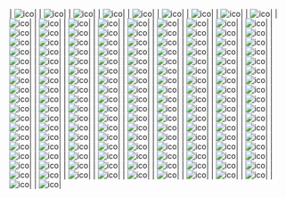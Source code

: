 | ![ico](16x16/add_multiple.ico)|
| ![ico](16x16/add2.ico)|
| ![ico](16x16/address_book2.ico)|
| ![ico](16x16/application_stop.ico)|
| ![ico](16x16/application.ico)|
| ![ico](16x16/arrow_down_green.ico)|
| ![ico](16x16/arrow_up_green.ico)|
| ![ico](16x16/auction_hammer.ico)|
| ![ico](16x16/book_blue_view.ico)|
| ![ico](16x16/book_blue.ico)|
| ![ico](16x16/box_into.ico)|
| ![ico](16x16/branch.ico)|
| ![ico](16x16/briefcase_document.ico)|
| ![ico](16x16/businessman.ico)|
| ![ico](16x16/businessman2.ico)|
| ![ico](16x16/businessmen.ico)|
| ![ico](16x16/calculator.ico)|
| ![ico](16x16/calendar_preferences.ico)|
| ![ico](16x16/calendar.ico)|
| ![ico](16x16/camera2.ico)|
| ![ico](16x16/cashier.ico)|
| ![ico](16x16/chart.ico)|
| ![ico](16x16/check.ico)|
| ![ico](16x16/checks.ico)|
| ![ico](16x16/client_network.ico)|
| ![ico](16x16/clock.ico)|
| ![ico](16x16/compass.ico)|
| ![ico](16x16/component_green.ico)|
| ![ico](16x16/component.ico)|
| ![ico](16x16/copy.ico)|
| ![ico](16x16/cube_molecule.ico)|
| ![ico](16x16/cube_yellow_add.ico)|
| ![ico](16x16/cube_yellow_delete.ico)|
| ![ico](16x16/cube_yellow.ico)|
| ![ico](16x16/cubes.ico)|
| ![ico](16x16/currency_euro.ico)|
| ![ico](16x16/data_disk.ico)|
| ![ico](16x16/data_into.ico)|
| ![ico](16x16/data_next.ico)|
| ![ico](16x16/data_out.ico)|
| ![ico](16x16/data_preferences.ico)|
| ![ico](16x16/data_view.ico)|
| ![ico](16x16/date-time_preferences.ico)|
| ![ico](16x16/delete.ico)|
| ![ico](16x16/delete2.ico)|
| ![ico](16x16/doctor.ico)|
| ![ico](16x16/document_edit.ico)|
| ![ico](16x16/document_exchange.ico)|
| ![ico](16x16/document_view.ico)|
| ![ico](16x16/documents_gear.ico)|
| ![ico](16x16/download.ico)|
| ![ico](16x16/dude5.ico)|
| ![ico](16x16/earth_connection.ico)|
| ![ico](16x16/earth_location.ico)|
| ![ico](16x16/earth.ico)|
| ![ico](16x16/edit.ico)|
| ![ico](16x16/exchange.ico)|
| ![ico](16x16/factory.ico)|
| ![ico](16x16/fax.ico)|
| ![ico](16x16/find.ico)|
| ![ico](16x16/flash.ico)|
| ![ico](16x16/folder_document.ico)|
| ![ico](16x16/folder_out.ico)|
| ![ico](16x16/folder.ico)|
| ![ico](16x16/form_blue_businessmen.ico)|
| ![ico](16x16/form_blue_users2.ico)|
| ![ico](16x16/form_blue2_businessmen.ico)|
| ![ico](16x16/form_green_users2.ico)|
| ![ico](16x16/form_green2_users2.ico)|
| ![ico](16x16/form_marrone_users2.ico)|
| ![ico](16x16/form_red_businessmen.ico)|
| ![ico](16x16/form_red_users2.ico)|
| ![ico](16x16/form_violetto_businessmen.ico)|
| ![ico](16x16/form_yellow_users2.ico)|
| ![ico](16x16/form_yellow2_users2.ico)|
| ![ico](16x16/fragola.ico)|
| ![ico](16x16/funnel.ico)|
| ![ico](16x16/garbage_empty.ico)|
| ![ico](16x16/gear_preferences.ico)|
| ![ico](16x16/gear.ico)|
| ![ico](16x16/gears_view.ico)|
| ![ico](16x16/gears.ico)|
| ![ico](16x16/hammer.ico)|
| ![ico](16x16/help_earth.ico)|
| ![ico](16x16/help.ico)|
| ![ico](16x16/help2.ico)|
| ![ico](16x16/houses.ico)|
| ![ico](16x16/inbox_into.ico)|
| ![ico](16x16/information.ico)|
| ![ico](16x16/key1.ico)|
| ![ico](16x16/keys.ico)|
| ![ico](16x16/lightbulb_on.ico)|
| ![ico](16x16/link_add.ico)|
| ![ico](16x16/link_delete.ico)|
| ![ico](16x16/lock_open.ico)|
| ![ico](16x16/lock2.ico)|
| ![ico](16x16/magic-wand.ico)|
| ![ico](16x16/mail_attachment.ico)|
| ![ico](16x16/mail_printer.ico)|
| ![ico](16x16/mail_server.ico)|
| ![ico](16x16/mail_view.ico)|
| ![ico](16x16/mail_write.ico)|
| ![ico](16x16/mail.ico)|
| ![ico](16x16/media_pause.ico)|
| ![ico](16x16/media_play_green.ico)|
| ![ico](16x16/media_stop_red.ico)|
| ![ico](16x16/money.ico)|
| ![ico](16x16/money2.ico)|
| ![ico](16x16/monitor.ico)|
| ![ico](16x16/movie_run.ico)|
| ![ico](16x16/note.ico)|
| ![ico](16x16/notebook.ico)|
| ![ico](16x16/office-building.ico)|
| ![ico](16x16/package_ok.ico)|
| ![ico](16x16/package.ico)|
| ![ico](16x16/palette2.ico)|
| ![ico](16x16/pda_write.ico)|
| ![ico](16x16/people20.ico)|
| ![ico](16x16/percent.ico)|
| ![ico](16x16/photo_download.ico)|
| ![ico](16x16/preferences.ico)|
| ![ico](16x16/presentation_chart.ico)|
| ![ico](16x16/printer_preferences.ico)|
| ![ico](16x16/printer.ico)|
| ![ico](16x16/question_and_answer.ico)|
| ![ico](16x16/recycle.ico)|
| ![ico](16x16/refresh.ico)|
| ![ico](16x16/replace2.ico)|
| ![ico](16x16/row_add.ico)|
| ![ico](16x16/row_preferences.ico)|
| ![ico](16x16/rubberstamp.ico)|
| ![ico](16x16/scroll.ico)|
| ![ico](16x16/security_agent.ico)|
| ![ico](16x16/server_client_exchange.ico)|
| ![ico](16x16/shoppingcart_full.ico)|
| ![ico](16x16/shutdown.ico)|
| ![ico](16x16/signpost.ico)|
| ![ico](16x16/stopwatch_stop.ico)|
| ![ico](16x16/table_connection.ico)|
| ![ico](16x16/table_replace.ico)|
| ![ico](16x16/table_sql_check.ico)|
| ![ico](16x16/table_sql.ico)|
| ![ico](16x16/telephone.ico)|
| ![ico](16x16/text_binary.ico)|
| ![ico](16x16/text_code_colored.ico)|
| ![ico](16x16/text_normal.ico)|
| ![ico](16x16/text_rich_colored.ico)|
| ![ico](16x16/text_tree.ico)|
| ![ico](16x16/truck_yellow.ico)|
| ![ico](16x16/undo.ico)|
| ![ico](16x16/user_headset.ico)|
| ![ico](16x16/user1_earth.ico)|
| ![ico](16x16/user1_refresh.ico)|
| ![ico](16x16/user1_view.ico)|
| ![ico](16x16/users_family.ico)|
| ![ico](16x16/users4.ico)|
| ![ico](16x16/view.ico)|
| ![ico](16x16/window_earth.ico)|
| ![ico](16x16/window_gear.ico)|
| ![ico](16x16/window_sidebar.ico)|
| ![ico](16x16/window_star.ico)|
| ![ico](16x16/worker.ico)|
| ![ico](16x16/wrench.ico)|
| ![ico](16x16/zoom_in.ico)|